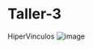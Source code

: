 # Taller-3

HiperVinculos
![image](https://github.com/user-attachments/assets/eaa2462d-a50a-4157-9e70-a0e82609d93a)
